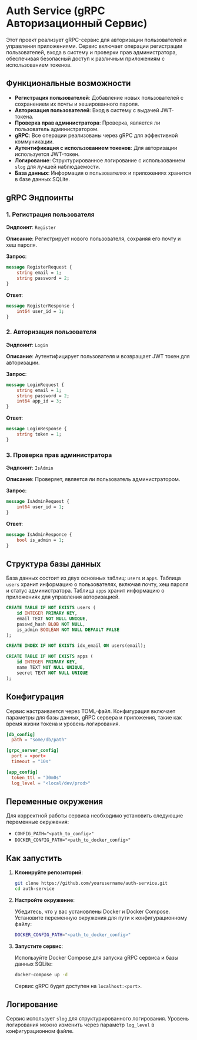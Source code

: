 # Auth Service (gRPC Авторизационный Сервис)

Этот проект реализует gRPC-сервис для авторизации пользователей и управления приложениями. Сервис включает операции регистрации пользователей, входа в систему и проверки прав администратора, обеспечивая безопасный доступ к различным приложениям с использованием токенов.

## Функциональные возможности

- **Регистрация пользователей**: Добавление новых пользователей с сохранением их почты и хешированного пароля.
- **Авторизация пользователей**: Вход в систему с выдачей JWT-токена.
- **Проверка прав администратора**: Проверка, является ли пользователь администратором.
- **gRPC**: Все операции реализованы через gRPC для эффективной коммуникации.
- **Аутентификация с использованием токенов**: Для авторизации используется JWT-токен.
- **Логирование**: Структурированное логирование с использованием `slog` для лучшей наблюдаемости.
- **База данных**: Информация о пользователях и приложениях хранится в базе данных SQLite.

## gRPC Эндпоинты

### 1. Регистрация пользователя

**Эндпоинт**: `Register`

**Описание**: Регистрирует нового пользователя, сохраняя его почту и хеш пароля.

**Запрос**:

```proto
message RegisterRequest {
    string email = 1;
    string password = 2;
}
```

**Ответ**:

```proto
message RegisterResponse {
    int64 user_id = 1;
}
```

### 2. Авторизация пользователя

**Эндпоинт**: `Login`

**Описание**: Аутентифицирует пользователя и возвращает JWT токен для авторизации.

**Запрос**:

```proto
message LoginRequest {
    string email = 1;
    string password = 2;
    int64 app_id = 3;
}
```

**Ответ**:

```proto
message LoginResponse {
    string token = 1;
}
```

### 3. Проверка прав администратора

**Эндпоинт**: `IsAdmin`

**Описание**: Проверяет, является ли пользователь администратором.

**Запрос**:

```proto
message IsAdminRequest {
    int64 user_id = 1;
}
```

**Ответ**:

```proto
message IsAdminResponce {
    bool is_admin = 1;
}
```

## Структура базы данных

База данных состоит из двух основных таблиц: `users` и `apps`. Таблица `users` хранит информацию о пользователях, включая почту, хеш пароля и статус администратора. Таблица `apps` хранит информацию о приложениях для управления авторизацией.

```sql
CREATE TABLE IF NOT EXISTS users (
    id INTEGER PRIMARY KEY,
    email TEXT NOT NULL UNIQUE,
    passwd_hash BLOB NOT NULL,
    is_admin BOOLEAN NOT NULL DEFAULT FALSE
);

CREATE INDEX IF NOT EXISTS idx_email ON users(email);

CREATE TABLE IF NOT EXISTS apps (
    id INTEGER PRIMARY KEY,
    name TEXT NOT NULL UNIQUE,
    secret TEXT NOT NULL UNIQUE
);
```

## Конфигурация

Сервис настраивается через TOML-файл. Конфигурация включает параметры для базы данных, gRPC сервера и приложения, такие как время жизни токена и уровень логирования.

```toml
[db_config]
  path = "some/db/path"

[grpc_server_config]
  port = <port>
  timeout = "10s"

[app_config]
  token_ttl = "30m0s"
  log_level = "<local/dev/prod>"
```

## Переменные окружения

Для корректной работы сервиса необходимо установить следующие переменные окружения:

- `CONFIG_PATH="<path_to_config>"`
- `DOCKER_CONFIG_PATH="<path_to_docker_config>"`

## Как запустить

1. **Клонируйте репозиторий**:

   ```bash
   git clone https://github.com/yourusername/auth-service.git
   cd auth-service
   ```

2. **Настройте окружение**:

   Убедитесь, что у вас установлены Docker и Docker Compose. Установите переменную окружения для пути к конфигурационному файлу:

   ```bash
   DOCKER_CONFIG_PATH="<path_to_docker_config>"
   ```

3. **Запустите сервис**:

   Используйте Docker Compose для запуска gRPC сервиса и базы данных SQLite:

   ```bash
   docker-compose up -d
   ```

   Сервис gRPC будет доступен на `localhost:<port>`.

## Логирование

Сервис использует `slog` для структурированного логирования. Уровень логирования можно изменить через параметр `log_level` в конфигурационном файле.
